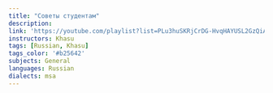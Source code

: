 ```yaml
---
title: "Советы студентам"
description:
link: 'https://youtube.com/playlist?list=PLu3huSKRjCrDG-HvqHAYUSL2GzQiAkqGY&si=iD53HwLM5vs59svJ'
instructors: Khasu
tags: [Russian, Khasu]
tags_color: '#b25642'
subjects: General
languages: Russian
dialects: msa
---
```

